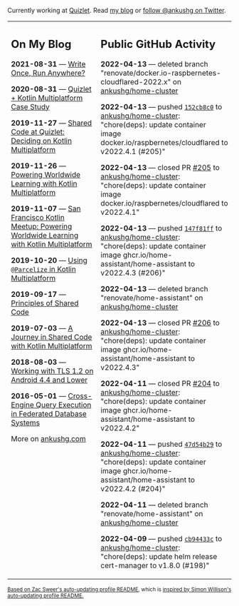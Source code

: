 Currently working at [Quizlet](https://quizlet.com/). Read [my blog](https://ankushg.com/) or [follow @ankushg on Twitter](https://twitter.com/ankushg).

<table><tr><td valign="top" width="40%">

## On My Blog
<!-- blog starts -->
**2021-08-31** — [Write Once, Run Anywhere?](https://ankushg.com/posts/write-once-run-anywhere-increment/)

**2020-08-31** — [Quizlet + Kotlin Multiplatform Case Study](https://ankushg.com/posts/quizlet-kotlin-multiplatform-case-study/)

**2019-11-27** — [Shared Code at Quizlet: Deciding on Kotlin Multiplatform](https://ankushg.com/posts/shared-code-kotlin-multiplatform/)

**2019-11-26** — [Powering Worldwide Learning with Kotlin Multiplatform](https://ankushg.com/speaking/droidcon-sf-2019)

**2019-11-07** — [San Francisco Kotlin Meetup: Powering Worldwide Learning with Kotlin Multiplatform](https://ankushg.com/speaking/sf-kotlin-meetup-2019)

**2019-10-20** — [Using `@Parcelize` in Kotlin Multiplatform](https://ankushg.com/posts/multiplatform-parcelize/)

**2019-09-17** — [Principles of Shared Code](https://ankushg.com/speaking/denver-startup-week-2019)

**2019-07-03** — [A Journey in Shared Code with Kotlin Multiplatform](https://ankushg.com/speaking/droidcon-berlin-2019)

**2018-08-03** — [Working with TLS 1.2 on Android 4.4 and Lower](https://ankushg.com/posts/tls-1.2-on-android/)

**2016-05-01** — [Cross-Engine Query Execution in Federated Database Systems](https://ankushg.com/projects/thesis)
<!-- blog ends -->
More on [ankushg.com](https://ankushg.com/)
</td><td valign="top" width="60%">

## Public GitHub Activity
<!-- githubActivity starts -->
**2022-04-13** — deleted branch "renovate/docker.io-raspbernetes-cloudflared-2022.x" on [ankushg/home-cluster](https://api.github.com/repos/ankushg/home-cluster)

**2022-04-13** — pushed [`152cb8c0`](https://github.com/ankushg/home-cluster/commit/152cb8c0bc19a165651d133537daa30fb53b5b7a) to [ankushg/home-cluster](https://api.github.com/repos/ankushg/home-cluster): "chore(deps): update container image docker.io/raspbernetes/cloudflared to v2022.4.1 (#205)"

**2022-04-13** — closed PR [#205](https://github.com/ankushg/home-cluster/pull/205) to [ankushg/home-cluster](https://api.github.com/repos/ankushg/home-cluster): "chore(deps): update container image docker.io/raspbernetes/cloudflared to v2022.4.1"

**2022-04-13** — pushed [`147f81ff`](https://github.com/ankushg/home-cluster/commit/147f81ff9a2b260ab80f81ac4b7d6148ebabe5ed) to [ankushg/home-cluster](https://api.github.com/repos/ankushg/home-cluster): "chore(deps): update container image ghcr.io/home-assistant/home-assistant to v2022.4.3 (#206)"

**2022-04-13** — deleted branch "renovate/home-assistant" on [ankushg/home-cluster](https://api.github.com/repos/ankushg/home-cluster)

**2022-04-13** — closed PR [#206](https://github.com/ankushg/home-cluster/pull/206) to [ankushg/home-cluster](https://api.github.com/repos/ankushg/home-cluster): "chore(deps): update container image ghcr.io/home-assistant/home-assistant to v2022.4.3"

**2022-04-11** — closed PR [#204](https://github.com/ankushg/home-cluster/pull/204) to [ankushg/home-cluster](https://api.github.com/repos/ankushg/home-cluster): "chore(deps): update container image ghcr.io/home-assistant/home-assistant to v2022.4.2"

**2022-04-11** — pushed [`47d54b29`](https://github.com/ankushg/home-cluster/commit/47d54b29704d113b5bbe38e1eb52a96501ff9274) to [ankushg/home-cluster](https://api.github.com/repos/ankushg/home-cluster): "chore(deps): update container image ghcr.io/home-assistant/home-assistant to v2022.4.2 (#204)"

**2022-04-11** — deleted branch "renovate/home-assistant" on [ankushg/home-cluster](https://api.github.com/repos/ankushg/home-cluster)

**2022-04-09** — pushed [`cb94433c`](https://github.com/ankushg/home-cluster/commit/cb94433cc2d1cf2fde481278d000186bfa544015) to [ankushg/home-cluster](https://api.github.com/repos/ankushg/home-cluster): "chore(deps): update helm release cert-manager to v1.8.0 (#198)"
<!-- githubActivity ends -->
</td></tr></table>

<sub><a href="https://github.com/ZacSweers/ZacSweers">Based on Zac Sweer's auto-updating profile README</a>, which is <a href="https://simonwillison.net/2020/Jul/10/self-updating-profile-readme/">inspired by Simon Willison's auto-updating profile README.</a></sub>